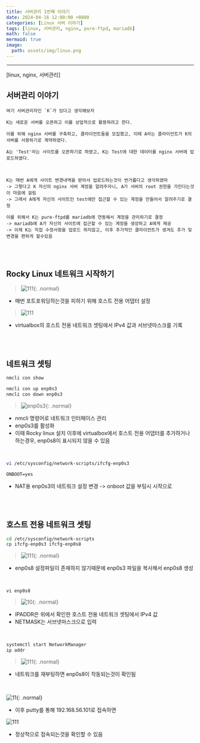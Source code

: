 ```yaml
---
title: 서버관리 1번째 이야기
date: 2024-04-16 12:00:00 +0800
categories: [Linux 서버 이야기]
tags: [linux, 서버관리, nginx, pure-ftpd, mariadb]
math: false
mermaid: true
image:
  path: assets/img/linux.png
---
```


<hr style="border:1px solid white">
[linux, nginx, 서버관리]

## 서버관리 이야기
```
여기 서버관리자인 `K`가 있다고 생각해보자

K는 새로운 서버를 오픈하고 이를 상업적으로 활용하려고 한다.

이를 위해 nginx 서버를 구축하고, 클라이언트들을 모집했고, 이때 A라는 클라이언트가 K의 서버를 사용하기로 계약하였다.

A는 'Test'라는 사이트를 오픈하기로 하였고, K는 Test에 대한 데이터를 nginx 서버에 업로드하였다.



K는 매번 A에게 사이트 변경내역을 받아서 업로드하는것이 번거롭다고 생각하였따
-> 그렇다고 K 자신의 nginx 서버 계정을 알려주자니, A가 서버의 root 권한을 가진다는것이 마음에 걸림
-> 그래서 A에게 자신의 사이트인 test에만 접근할 수 있는 계정을 만들어서 알려주기로 결정

이를 위해서 K는 pure-ftpd를 mariadb에 연동해서 계정을 관리하기로 결정
-> mariadb에 A가 자신의 사이트에 접근할 수 있는 계정을 생성하고 A에게 제공
-> 이제 K는 직접 수정사항을 업로드 하지않고, 이후 추가적인 클라이언트가 생겨도 추가 및 변경을 편하게 할수있음
```

<br/><br/>

## Rocky Linux 네트워크 시작하기
> ![111](https://github.com/alphathx13/alphathx13.github.io/assets/163115993/20897852-e2d0-470a-9eb2-e8ddec931ceb){: .normal}
- 매번 포트포워딩하는것을 피하기 위해 호스트 전용 어댑터 설정

> ![111](https://github.com/alphathx13/alphathx13.github.io/assets/163115993/73cd2973-48ee-4e33-933f-2ee2fb0a1a73)
- virtualbox의 호스트 전용 네트워크 셋팅에서 IPv4 값과 서브넷마스크를 기록

<br/><br/>

## 네트워크 셋팅
```bash
nmcli con show

nmcli con up enp0s3
nmcli con down enp0s3
```
> ![enp0s3](https://github.com/alphathx13/alphathx13.github.io/assets/163115993/bd1c8bbe-e34d-4921-90e3-7c3ef907a542){: .normal}
- nmcli 명령어로 네트워크 인터페이스 관리
- enp0s3를 활성화
- 이때 Rocky linux 설치 이후에 virtualbox에서 호스트 전용 어댑터를 추가하거나 하는경우, enp0s8이 표시되지 않을 수 있음

<br/>

```bash
vi /etc/sysconfig/network-scripts/ifcfg-enp0s3
```
```vi
ONBOOT=yes
```
- NAT용 enp0s3의 네트워크 설정 변경 -> onboot 값을 부팅시 시작으로

<br/><br/>

## 호스트 전용 네트워크 셋팅
```bash
cd /etc/sysconfig/network-scripts
cp ifcfg-enp0s3 ifcfg-enp0s8
```
> ![111](https://github.com/alphathx13/alphathx13.github.io/assets/163115993/ef7c99cc-6a3b-4456-9a02-5c7180168486){: .normal}
- enp0s8 설정파일이 존재하지 않기때문에 enp0s3 파일을 복사해서 enp0s8 생성

<br/>

```vi
vi enp0s8
```
> ![10](https://github.com/alphathx13/alphathx13.github.io/assets/163115993/541d8a62-698b-4d94-b170-b8e6d819d106){: .normal}
- IPADDR은 위에서 확인한 호스트 전용 네트워크 셋팅에서 IPv4 값
- NETMASK는 서브넷마스크으로 입력

<br/>

```bash
systemctl start NetworkManager
ip addr
```
> ![111](https://github.com/alphathx13/alphathx13.github.io/assets/163115993/61ed6686-290b-4e10-aeb8-fb51db0399de){: .normal}
- 네트워크를 재부팅하면 enp0s8이 작동되는것이 확인됨

<br/>

![11](https://github.com/alphathx13/alphathx13.github.io/assets/163115993/fc8ed8ff-5c0c-434b-9dc9-03645fe96a93){: .normal}
- 이후 putty를 통해 192.168.56.101로 접속하면 

![111](https://github.com/alphathx13/alphathx13.github.io/assets/163115993/c1bd4204-65d2-4298-a5c2-a21ea5132f2c)
- 정상적으로 접속되는것을 확인할 수 있음